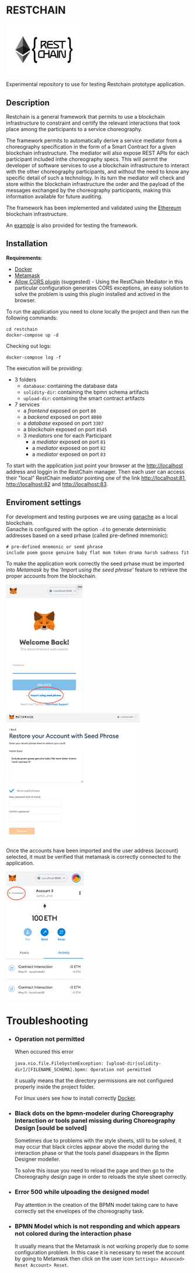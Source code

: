 # RESTCHAIN
<img src="./images/rc-logo.png"  width="200" />

Experimental repository to use for testing Restchain prototype application.

## Description

Restchain is a general framework that permits to use a blockchain infrastructure to constraint and certify the relevant interactions that took place among the participants to a service choreography.  

The framework permits to automatically derive a service mediator from a choreography specification in the form of a Smart Contract for a given blockchain infrastructure. The mediator will also expose REST APIs for each participant included inthe choreography specs. This will permit the developer of software services to use a blockchain infrastructure to interact with the other choreography participants, and without the need to know any specific detail of such a technology. In its turn the mediator will check and store within the blockchain infrastructure the order and the payload of the messages exchanged by the choreography participants, making this information available for future auditing. 

The framework has been implemented and validated using the [Ethereum](https://ethereum.org/) blockchain infrastructure.

An [example](Example.MD) is also provided for testing the framework.

## Installation
**Requirements**:

* [Docker](https://www.docker.com/) 
* [Metamask](https://metamask.io)
* [Allow CORS plugin](https://mybrowseraddon.com/access-control-allow-origin.html) (suggested) - Using the RestChain Mediator in this particular configuration generates CORS exceptions, an easy solution to solve the problem is using this plugin installed and actived in the browser. 

To run the application you need to clone locally the project and then run the following commands:

```
cd restchain
docker-compose up -d 
```

Checking out logs:

```
docker-compose log -f
```

The execution will be providing:

* 3 folders 
	* `database`: containing the database data     
	* `solidity-dir`: containing the bpmn schema artifacts
	* `upload-dir`: containing the smart contract artifacts
* 7 services
	* a *frontend* exposed on port `80`
	* a *backend*  exposed on port `8080	`
	* a *database* exposed on port `3307`
	* a *blockchain* exposed on port `8545`
	* 3 *mediators* one for each Participant 
		* a *mediator* exposed on port `81` 
 		* a *mediator* exposed on port `82`
	 	* a *mediator* exposed on port `83`

To start with the application just point your browser at the [http://localhost](http://localhost) address and loggin in the RestChain manager. Then each user can access their "local" RestChain mediator pointing one of the link [http://localhost:81](http://localhost:81), [http://localhost:82](http://localhost:82) and [http://localhost:83](http://localhost:83).

## Enviroment settings
For development and testing purposes we are using [ganache](https://github.com/trufflesuite/ganache-cli) as a local blockchain.  
Ganache is configured with the option `-d` to generate deterministic addresses based on a seed prhase (called pre-defined mnemonic):

```
# pre-defined mnemonic or seed phrase
include poem goose genuine baby flat mom token drama harsh sadness fit
```
To make the application work correctly the seed prhase must be imported into *Metamask* by the *'Import using the seed phrase'* feature to retrieve the proper accounts from the blockchain. 

<img src="./images/Metamask1.png"  height="350" /> <img src="./images/Metamask2.png"  height="350" />

Once the accounts have been imported and the user address (account) selected, it must be verified that metamask is correctly connected to the application. 

<img src="./images/Metamask3.png"  height="350" />


# Troubleshooting
* ### Operation not permitted

	When occured this error 

	```java.nio.file.FileSystemException: [upload-dir|solidity-dir]/[FILENAME_SCHEMA].bpmn: Operation not permitted```

	it usually means that the directory permissions are not configured properly inside the project folder.  

	For linux users see how to install correctly [Docker](https://docs.docker.com/engine/install/linux-postinstall/).

* ### Black dots on the bpmn-modeler during Choreography Interaction or tools panel missing during Choreography Design [sould be solved]

	Sometimes due to problems with the style sheets, still to be solved, it may occur that black circles appear above the model during the interaction phase or that the tools panel disappears in the Bpmn Designer modeller.

	To solve this issue you need to reload the page and then go to the Choreography design page in order to reloads the style sheet correctly.

* ### Error 500 while ulpoading the designed model
	Pay attention in the creation of the BPMN model taking care to have correctly set the envelopes of the choreography task.

* ### BPMN Model which is not responding and which appears not colored during the interaction phase
	It usually means that the Metamask is not working properly due to some configuration problem. In this case it is necessary to reset the account by going to Metamask then click on the user icon `Settings> Advanced> Reset Account> Reset`.
	
	
